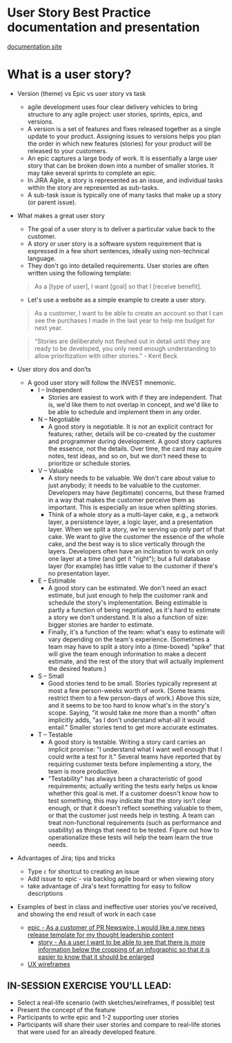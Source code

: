 # User Story Best Practice documentation and presentation
[documentation site](http://prnewswire-ux.github.io/user-story-best-practice)
# What is a user story?
* Version (theme) vs Epic vs user story vs task
  * agile development uses four clear delivery vehicles to bring structure to any agile project: user stories, sprints, epics, and versions.
  * A version is a set of features and fixes released together as a single update to your product. Assigning issues to versions helps you plan the order in which new features (stories) for your product will be released to your customers.
  * An epic captures a large body of work. It is essentially a large user story that can be broken down into a number of smaller stories. It may take several sprints to complete an epic.
  * In JIRA Agile, a story is represented as an issue, and individual tasks within the story are represented as sub-tasks.
  * A sub-task issue is typically one of many tasks that make up a story (or parent issue).
* What makes a great user story
  * The goal of a user story is to deliver a particular value back to the customer.
  * A story or user story is a software system requirement that is expressed in a few short sentences, ideally using non-technical language.
  * They don't go into detailed requirements. User stories are often written using the following template:
  > As a [type of user], I want [goal] so that I [receive benefit].

  * Let's use a website as a simple example to create a user story.
  > As a customer, I want to be able to create an account so that I can see the purchases I made in the last year to help me budget for next year.


  > “Stories are deliberately not fleshed out in detail until they are ready to be developed, you only need enough understanding to allow prioritization with other stories.” - Kent Beck

* User story dos and don’ts

  * A good user story will follow the INVEST mnemonic.
    * I – Independent
      * Stories are easiest to work with if they are independent. That is, we'd like them to not overlap in concept, and we'd like to be able to schedule and implement them in any order.
    * N – Negotiable
      * A good story is negotiable. It is not an explicit contract for features; rather, details will be co-created by the customer and programmer during development. A good story captures the essence, not the details. Over time, the card may acquire notes, test ideas, and so on, but we don't need these to prioritize or schedule stories.
    * V – Valuable
      * A story needs to be valuable. We don't care about value to just anybody; it needs to be valuable to the customer. Developers may have (legitimate) concerns, but these framed in a way that makes the customer perceive them as important. This is especially an issue when splitting stories.
      * Think of a whole story as a multi-layer cake, e.g., a network layer, a persistence layer, a logic layer, and a presentation layer. When we split a story, we're serving up only part of that cake. We want to give the customer the essence of the whole cake, and the best way is to slice vertically through the layers. Developers often have an inclination to work on only one layer at a time (and get it "right"); but a full database layer (for example) has little value to the customer if there's no presentation layer.
    * E – Estimable
      * A good story can be estimated. We don't need an exact estimate, but just enough to help the customer rank and schedule the story's implementation. Being estimable is partly a function of being negotiated, as it's hard to estimate a story we don't understand. It is also a function of size: bigger stories are harder to estimate.
      * Finally, it's a function of the team: what's easy to estimate will vary depending on the team's experience. (Sometimes a team may have to split a story into a (time-boxed) "spike" that will give the team enough information to make a decent estimate, and the rest of the story that will actually implement the desired feature.)
    * S – Small
      * Good stories tend to be small. Stories typically represent at most a few person-weeks worth of work. (Some teams restrict them to a few person-days of work.) Above this size, and it seems to be too hard to know what's in the story's scope. Saying, "it would take me more than a month" often implicitly adds, "as I don't understand what-all it would entail." Smaller stories tend to get more accurate estimates.
    * T – Testable
      * A good story is testable. Writing a story card carries an implicit promise: "I understand what I want well enough that I could write a test for it." Several teams have reported that by requiring customer tests before implementing a story, the team is more productive.
      * "Testability" has always been a characteristic of good requirements; actually writing the tests early helps us know whether this goal is met. If a customer doesn't know how to test something, this may indicate that the story isn't clear enough, or that it doesn't reflect something valuable to them, or that the customer just needs help in testing. A team can treat non-functional requirements (such as performance and usability) as things that need to be tested. Figure out how to operationalize these tests will help the team learn the true needs.
* Advantages of Jira; tips and tricks
  * Type `c` for shortcut to creating an issue
  * Add issue to epic - via backlog agile board or when viewing story
  * take advantage of Jira's text formatting for easy to follow descriptions
* Examples of best in class and ineffective user stories you’ve received, and showing the end result of work in each case
  * [epic - As a customer of PR Newswire, I would like a new news release template for my thought leadership content](https://prnewswire.jira.com/browse/PRNCOM-4564)
    * [story - As a user I want to be able to see that there is more information below the cropping of an infographic so that it is easier to know that it should be enlarged](https://prnewswire.jira.com/browse/PRNCOM-4869)
  * [UX wireframes](https://prnewswire.jira.com/browse/CNW-58)

## IN-SESSION EXERCISE YOU’LL LEAD:
* Select a real-life scenario (with sketches/wireframes, if possible) test
* Present the concept of the feature
* Participants to write epic and 1-2 supporting user stories
* Participants will share their user stories and compare to real-life stories that were used for an already developed feature.
